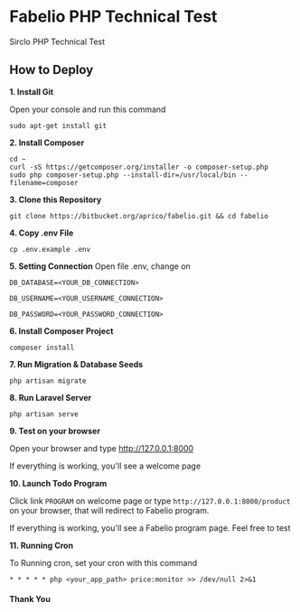 # Fabelio PHP Technical Test
Sirclo PHP Technical Test

## How to Deploy
__1. Install Git__

Open your console and run this command
```console
sudo apt-get install git
```

__2. Install Composer__
```console
cd ~
curl -sS https://getcomposer.org/installer -o composer-setup.php
sudo php composer-setup.php --install-dir=/usr/local/bin --filename=composer
```

__3. Clone this Repository__
```console
git clone https://bitbucket.org/aprico/fabelio.git && cd fabelio
```
__4. Copy .env File__
```console
cp .env.example .env
```

__5. Setting Connection__
Open file .env, change on

`DB_DATABASE=<YOUR_DB_CONNECTION>`

`DB_USERNAME=<YOUR_USERNAME_CONNECTION>`

`DB_PASSWORD=<YOUR_PASSWORD_CONNECTION>`

__6. Install Composer Project__
```console
composer install
```

__7. Run Migration & Database Seeds__
```console
php artisan migrate
```

__8. Run Laravel Server__
```console
php artisan serve
```

__9. Test on your browser__

Open your browser and type http://127.0.0.1:8000

If everything is working, you'll see a welcome page

__10. Launch Todo Program__

Click link `PROGRAM` on welcome page or type `http://127.0.0.1:8000/product` on your browser, that will redirect to Fabelio program.

If everything is working, you'll see a Fabelio program page. Feel free to test

__11. Running Cron__

To Running cron, set your cron with this command

```console
* * * * * php <your_app_path> price:monitor >> /dev/null 2>&1
```


#### Thank You
